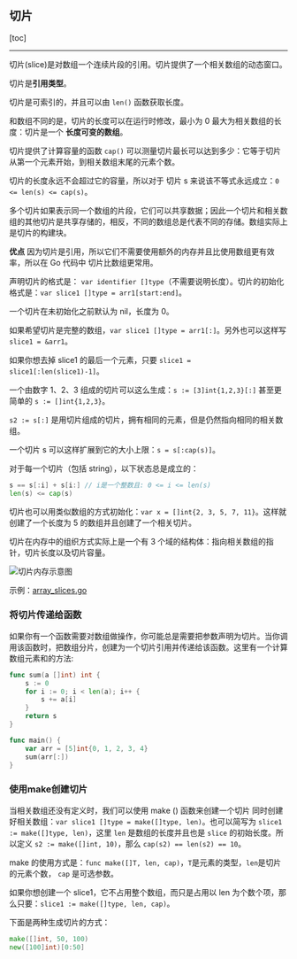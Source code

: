 ## 切片

[toc]


---

切片(slice)是对数组一个连续片段的引用。切片提供了一个相关数组的动态窗口。

切片是**引用类型**。

切片是可索引的，并且可以由 `len()` 函数获取长度。

和数组不同的是，切片的长度可以在运行时修改，最小为 0 最大为相关数组的长度：切片是一个 **长度可变的数组**。

切片提供了计算容量的函数 `cap()` 可以测量切片最长可以达到多少：它等于切片从第一个元素开始，到相关数组末尾的元素个数。

切片的长度永远不会超过它的容量，所以对于 切片 s 来说该不等式永远成立：`0 <= len(s) <= cap(s)`。

多个切片如果表示同一个数组的片段，它们可以共享数据；因此一个切片和相关数组的其他切片是共享存储的，相反，不同的数组总是代表不同的存储。数组实际上是切片的构建块。

**优点** 因为切片是引用，所以它们不需要使用额外的内存并且比使用数组更有效率，所以在 Go 代码中 切片比数组更常用。

声明切片的格式是： `var identifier []type`（不需要说明长度）。切片的初始化格式是：`var slice1 []type = arr1[start:end]`。

一个切片在未初始化之前默认为 nil，长度为 0。

如果希望切片是完整的数组，`var slice1 []type = arr1[:]`。另外也可以这样写 `slice1 = &arr1`。

如果你想去掉 slice1 的最后一个元素，只要 `slice1 = slice1[:len(slice1)-1]`。

一个由数字 1、2、3 组成的切片可以这么生成：`s := [3]int{1,2,3}[:]` 甚至更简单的 `s := []int{1,2,3}`。

`s2 := s[:]` 是用切片组成的切片，拥有相同的元素，但是仍然指向相同的相关数组。

一个切片 s 可以这样扩展到它的大小上限：`s = s[:cap(s)]`。

对于每一个切片（包括 string），以下状态总是成立的：
```go
s == s[:i] + s[i:] // i是一个整数且: 0 <= i <= len(s)
len(s) <= cap(s)
```

切片也可以用类似数组的方式初始化：`var x = []int{2, 3, 5, 7, 11}`。这样就创建了一个长度为 5 的数组并且创建了一个相关切片。

切片在内存中的组织方式实际上是一个有 3 个域的结构体：指向相关数组的指针，切片长度以及切片容量。

![切片内存示意图](https://cdn.learnku.com/uploads/images/201805/25/23/HUzBhy9NVp.png?imageView2/2/w/1240/h/0)

示例：[array_slices.go](06_src/array_slices.go)

### 将切片传递给函数

如果你有一个函数需要对数组做操作，你可能总是需要把参数声明为切片。当你调用该函数时，把数组分片，创建为一个切片引用并传递给该函数。这里有一个计算数组元素和的方法:
```go
func sum(a []int) int {
    s := 0
    for i := 0; i < len(a); i++ {
        s += a[i]
    }
    return s
}

func main() {
    var arr = [5]int{0, 1, 2, 3, 4}
    sum(arr[:])
}
```

### 使用make创建切片

当相关数组还没有定义时，我们可以使用 make () 函数来创建一个切片 同时创建好相关数组：`var slice1 []type = make([]type, len)`。也可以简写为 `slice1 := make([]type, len)`，这里 `len` 是数组的长度并且也是 `slice` 的初始长度。所以定义 `s2 := make([]int, 10)`，那么 `cap(s2) == len(s2) == 10`。

make 的使用方式是：`func make([]T, len, cap)`，`T`是元素的类型，`len`是切片的元素个数， `cap` 是可选参数。

如果你想创建一个 slice1，它不占用整个数组，而只是占用以 len 为个数个项，那么只要：`slice1 := make([]type, len, cap)`。

下面是两种生成切片的方式：
```go
make([]int, 50, 100)
new([100]int)[0:50]
```



